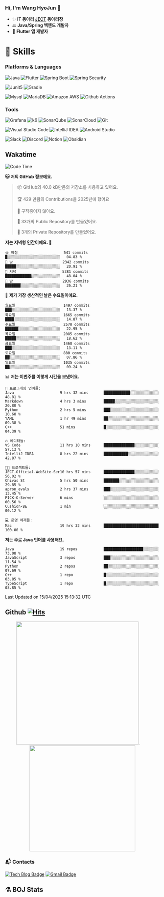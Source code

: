 ### Hi, I'm Wang HyoJun 👋
- ✨ **IT 동아리 [JECT](https://github.com/JECT-Study) 동아리장** </br>
- 🔙 **Java/Spring 백엔드 개발자** </br>
- 📲 **Flutter 앱 개발자** </br>

# 💪 Skills
### Platforms & Languages
![Java](https://img.shields.io/badge/Java-007396.svg?&style=for-the-badge&logo=Java&logoColor=white)
![Flutter](https://img.shields.io/badge/Flutter-02569B.svg?&style=for-the-badge&logo=flutter&logoColor=white)
![Spring Boot](https://img.shields.io/badge/springboot-6DB33F?style=for-the-badge&logo=springboot&logoColor=white)
![Spring Security](https://img.shields.io/badge/spring_security-6DB33F?style=for-the-badge&logo=springsecurity&logoColor=white)


![Junit5](https://img.shields.io/badge/Junit5-25A162?style=for-the-badge&logo=junit5&logoColor=white)
![Gradle](https://img.shields.io/badge/gradle-02303A?style=for-the-badge&logo=gradle&logoColor=white)

![Mysql](https://img.shields.io/badge/mysql-4479A1?style=for-the-badge&logo=mysql&logoColor=white)
![MariaDB](https://img.shields.io/badge/mariaDB-003545?style=for-the-badge&logo=mariaDB&logoColor=white)
![Amazon AWS](https://img.shields.io/badge/AWS-232F3E?style=for-the-badge&logo=amazonwebservices&logoColor=white)
![Github Actions](https://img.shields.io/badge/github_actions-2088FF?style=for-the-badge&logo=githubactions&logoColor=white)

### Tools
![Grafana](https://img.shields.io/badge/Grafana-F46800?style=for-the-badge&logo=grafana&logoColor=white)
![k6](https://img.shields.io/badge/k6-7D64FF?style=for-the-badge&logo=k6&logoColor=white)
![SonarQube](https://img.shields.io/badge/SonarQube-4E9BCD?style=for-the-badge&logo=sonarqube&logoColor=white)
![SonarCloud](https://img.shields.io/badge/SonarCloud-F3702A?style=for-the-badge&logo=sonarcloud&logoColor=white)
![Git](https://img.shields.io/badge/Git-F05032.svg?&style=for-the-badge&logo=Git&logoColor=white)

![Visual Studio Code](https://img.shields.io/badge/Visual%20Studio%20Code-007ACC.svg?&style=for-the-badge&logo=Visual%20Studio%20Code&logoColor=white)
![IntelliJ IDEA](https://img.shields.io/badge/IntelliJ%20IDEA-000000.svg?&style=for-the-badge&logo=IntelliJ%20IDEA&logoColor=white)
![Android Studio](https://img.shields.io/badge/Android_Studio-3DDC84?&style=for-the-badge&logo=androidstudio&logoColor=white)

![Slack](https://img.shields.io/badge/Slack-4A154B?style=for-the-badge&logo=slack&logoColor=white)
![Discord](https://img.shields.io/badge/Discord-5865F2?style=for-the-badge&logo=discord&logoColor=white)
![Notion](https://img.shields.io/badge/Notion-000000.svg?&style=for-the-badge&logo=Notion&logoColor=white)
![Obsidian](https://img.shields.io/badge/Obsidian-7C3AED.svg?&style=for-the-badge&logo=Obsidian&logoColor=white)
</br>

## Wakatime
<!--START_SECTION:waka-->
![Code Time](http://img.shields.io/badge/Code%20Time-577%20hrs%2031%20mins-blue)

**🐱 저의 GitHub 정보에요.** 

> 📦 GitHub의 40.0 kB만큼의 저장소를 사용하고 있어요. 
 > 
> 🏆 429 만큼의 Contributions을 2025년에 했어요
 > 
> 🚫 구직중이지 않아요.
 > 
> 📜 33개의 Public Repository를 만들었어요. 
 > 
> 🔑 3개의 Private Repository를 만들었어요. 
 > 
**저는 저녁형 인간이에요. 🦉** 

```text
🌞 아침                     541 commits         █░░░░░░░░░░░░░░░░░░░░░░░░   04.83 % 
🌆 낮　                     2342 commits        █████░░░░░░░░░░░░░░░░░░░░   20.91 % 
🌃 저녁                     5381 commits        ████████████░░░░░░░░░░░░░   48.04 % 
🌙 밤　                     2936 commits        ███████░░░░░░░░░░░░░░░░░░   26.21 % 
```
📅 **제가 가장 생산적인 날은 수요일이에요.** 

```text
월요일                      1497 commits        ███░░░░░░░░░░░░░░░░░░░░░░   13.37 % 
화요일                      1665 commits        ████░░░░░░░░░░░░░░░░░░░░░   14.87 % 
수요일                      2570 commits        ██████░░░░░░░░░░░░░░░░░░░   22.95 % 
목요일                      2085 commits        █████░░░░░░░░░░░░░░░░░░░░   18.62 % 
금요일                      1468 commits        ███░░░░░░░░░░░░░░░░░░░░░░   13.11 % 
토요일                      880 commits         ██░░░░░░░░░░░░░░░░░░░░░░░   07.86 % 
일요일                      1035 commits        ██░░░░░░░░░░░░░░░░░░░░░░░   09.24 % 
```


📊 **저는 이번주를 이렇게 시간을 보냈어요.** 

```text
💬 프로그래밍 언어들: 
Java                     9 hrs 32 mins       ████████████░░░░░░░░░░░░░   48.81 % 
Markdown                 4 hrs 3 mins        █████░░░░░░░░░░░░░░░░░░░░   20.80 % 
Python                   2 hrs 5 mins        ███░░░░░░░░░░░░░░░░░░░░░░   10.68 % 
YAML                     1 hr 49 mins        ██░░░░░░░░░░░░░░░░░░░░░░░   09.38 % 
C++                      51 mins             █░░░░░░░░░░░░░░░░░░░░░░░░   04.39 % 

🔥 에디터들: 
VS Code                  11 hrs 10 mins      ██████████████░░░░░░░░░░░   57.13 % 
IntelliJ IDEA            8 hrs 22 mins       ███████████░░░░░░░░░░░░░░   42.87 % 

🐱‍💻 프로젝트들: 
JECT-Official-WebSite-Ser10 hrs 57 mins      ██████████████░░░░░░░░░░░   56.02 % 
Chivas St                5 hrs 50 mins       ███████░░░░░░░░░░░░░░░░░░   29.85 % 
apron_evals              2 hrs 37 mins       ███░░░░░░░░░░░░░░░░░░░░░░   13.45 % 
PICK-O-Server            6 mins              ░░░░░░░░░░░░░░░░░░░░░░░░░   00.56 % 
Cushion-BE               1 min               ░░░░░░░░░░░░░░░░░░░░░░░░░   00.12 % 

💻 운영 체제들: 
Mac                      19 hrs 32 mins      █████████████████████████   100.00 % 
```

**저는 주로 Java 언어를 사용해요.** 

```text
Java                     19 repos            ██████████████████░░░░░░░   73.08 % 
JavaScript               3 repos             ███░░░░░░░░░░░░░░░░░░░░░░   11.54 % 
Python                   2 repos             ██░░░░░░░░░░░░░░░░░░░░░░░   07.69 % 
C++                      1 repo              █░░░░░░░░░░░░░░░░░░░░░░░░   03.85 % 
TypeScript               1 repo              █░░░░░░░░░░░░░░░░░░░░░░░░   03.85 % 
```




 Last Updated on 15/04/2025 15:13:32 UTC
<!--END_SECTION:waka-->

## Github [![Hits](https://hits.seeyoufarm.com/api/count/incr/badge.svg?url=https%3A%2F%2Fgithub.com%2Fgywns0417%2Fhit-counter&count_bg=%239AEB68&title_bg=%23B1D1F7&icon=&icon_color=%23E7E7E7&title=hits&edge_flat=false)](https://hits.seeyoufarm.com)

<p align="center">
  <a href="https://github.com/gywns0417">
    <img src="https://github-readme-stats.vercel.app/api?username=gywns0417&show_icons=true&theme=catppuccin_latte" width="400" style="max-width:100%;" />
  </a>
  &nbsp;
  &nbsp;
  &nbsp;
  &nbsp;
  <a href="https://github.com/gywns0417">
    <img src="https://github-readme-stats.vercel.app/api/top-langs/?username=gywns0417&layout=compact&show_icons=true&show_owner=true&theme=nord" width="345" style="max-width:100%;"/>
  </a>
</p>


### :mailbox_with_mail: Contacts
[![Tech Blog Badge](http://img.shields.io/badge/-Tech%20blog-black?style=flat-square&logo=github&link=https://king-dev.tistory.com/)](https://king.tistory.com/)
[![Gmail Badge](https://img.shields.io/badge/Gmail-d14836?style=flat-square&logo=Gmail&logoColor=white&link=mailto:gywns0417@gmail.com)](mailto:gywns0417@gmail.com)

## ⚗️ BOJ Stats

<!--[![Solved.ac Profile](http://mazassumnida.wtf/api/v2/generate_badge?boj=gywns0417)](https://solved.ac/gywns0417/)

